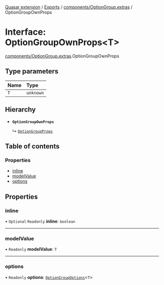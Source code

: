 [Quasar extension](../index.md) / [Exports](../modules.md) / [components/OptionGroup.extras](../modules/components_OptionGroup_extras.md) / OptionGroupOwnProps

# Interface: OptionGroupOwnProps<T\>

[components/OptionGroup.extras](../modules/components_OptionGroup_extras.md).OptionGroupOwnProps

## Type parameters

| Name | Type |
| :------ | :------ |
| `T` | `unknown` |

## Hierarchy

- **`OptionGroupOwnProps`**

  ↳ [`OptionGroupProps`](components_OptionGroup_extras.OptionGroupProps.md)

## Table of contents

### Properties

- [inline](components_OptionGroup_extras.OptionGroupOwnProps.md#inline)
- [modelValue](components_OptionGroup_extras.OptionGroupOwnProps.md#modelvalue)
- [options](components_OptionGroup_extras.OptionGroupOwnProps.md#options)

## Properties

### inline

• `Optional` `Readonly` **inline**: `boolean`

___

### modelValue

• `Readonly` **modelValue**: `T`

___

### options

• `Readonly` **options**: [`OptionGroupOptions`](../modules/components_OptionGroup_extras.md#optiongroupoptions)<`T`\>
